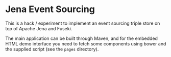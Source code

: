 Jena Event Sourcing
===================

This is a hack / experiment to implement an event sourcing triple store on top
of Apache Jena and Fuseki.

The main application can be built through Maven, and for the embedded HTML demo
interface you need to fetch some components using bower and the supplied script
(see the `pages` directory).
